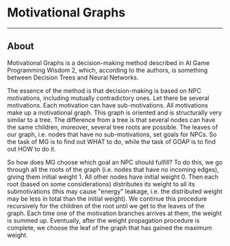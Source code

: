 # Motivational Graphs

___

## About

Motivational Graphs is a decision-making method described in AI Game Programming Wisdom 2, which, according to the authors, is something between Decision Trees and Neural Networks.

The essence of the method is that decision-making is based on NPC motivations, including mutually contradictory ones. Let there be several motivations. Each motivation can have sub-motivations. All motivations make up a motivational graph. This graph is oriented and is structurally very similar to a tree. The difference from a tree is that several nodes can have the same children, moreover, several tree roots are possible. The leaves of our graph, i.e. nodes that have no sub-motivations, set goals for NPCs. So the task of MG is to find out WHAT to do, while the task of GOAP is to find out HOW to do it.

So how does MG choose which goal an NPC should fulfill? To do this, we go through all the roots of the graph (i.e. nodes that have no incoming edges), giving them initial weight 1. All other nodes have initial weight 0. Then each root (based on some considerations) distributes its weight to all its submotivations (this may cause "energy" leakage, i.e. the distributed weight may be less in total than the initial weight). We continue this procedure recursively for the children of the root until we get to the leaves of the graph. Each time one of the motivation branches arrives at them, the weight is summed up. Eventually, after the weight propagation procedure is complete, we choose the leaf of the graph that has gained the maximum weight.
